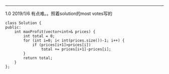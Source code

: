 ---
1.0 2019/1/6
有点难。。照着solution的most votes写的
```
class Solution {
public:
    int maxProfit(vector<int>& prices) {
        int total = 0;
        for (int i=0; i< int(prices.size())-1; i++) {
            if (prices[i+1]>prices[i])
                total += prices[i+1]-prices[i];
        }
        return total;
    }
};
```
